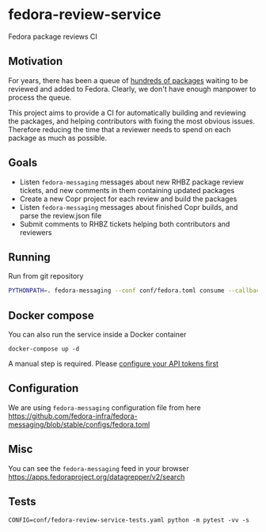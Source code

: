 # fedora-review-service

Fedora package reviews CI


## Motivation

For years, there has been a queue of
[hundreds of packages](https://fedoraproject.org/PackageReviewStatus/reviewable.html)
waiting to be reviewed and added to Fedora. Clearly, we don't have
enough manpower to process the queue.

This project aims to provide a CI for automatically building and
reviewing the packages, and helping contributors with fixing the
most obvious issues. Therefore reducing the time that a reviewer needs
to spend on each package as much as possible.


## Goals

- Listen `fedora-messaging` messages about new RHBZ package review
  tickets, and new comments in them containing updated packages
- Create a new Copr project for each review and build the packages
- Listen `fedora-messaging` messages about finished Copr builds, and
  parse the review.json file
- Submit comments to RHBZ tickets helping both contributors and
  reviewers


## Running

Run from git repository

```bash
PYTHONPATH=. fedora-messaging --conf conf/fedora.toml consume --callback="fedora_review_service.consumer:consume"
```


## Docker compose


You can also run the service inside a Docker container

```
docker-compose up -d
```

A manual step is required. Please
[configure your API tokens first](doc/tokens.md)


## Configuration

We are using `fedora-messaging` configuration file from here
https://github.com/fedora-infra/fedora-messaging/blob/stable/configs/fedora.toml


## Misc

You can see the `fedora-messaging` feed in your browser
https://apps.fedoraproject.org/datagrepper/v2/search


## Tests

```
CONFIG=conf/fedora-review-service-tests.yaml python -m pytest -vv -s
```
